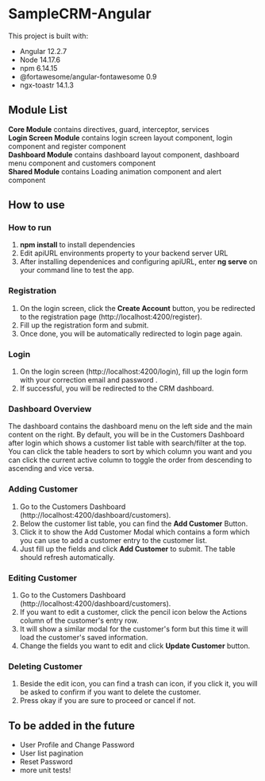 # SampleCRM-Angular
This project is built with:
- Angular 12.2.7
- Node 14.17.6
- npm 6.14.15
- @fortawesome/angular-fontawesome 0.9
- ngx-toastr 14.1.3

## Module List 
**Core Module** contains directives, guard, interceptor, services\
**Login Screen Module** contains login screen layout component, login component and register component \
**Dashboard Module** contains dashboard layout component, dashboard menu component and customers component\
**Shared Module** contains Loading animation component and alert component




## How to use

### How to run
1. **npm install** to install dependencies
2. Edit apiURL environments property to your backend server URL
3. After installing dependenices and configuring apiURL, enter **ng serve** on your command line to test the app.

### Registration
1. On the login screen, click the **Create Account** button, you be redirected to the registration page (http://localhost:4200/register).
2. Fill up the registration form and submit. 
3. Once done, you will be automatically redirected to login page again.

### Login
1. On the login screen (http://localhost:4200/login), fill up the login form with your correction email and password . 
3. If successful, you will be redirected to the CRM dashboard. 

### Dashboard Overview
The dashboard contains the dashboard menu on the left side and the main content on the right. By default, you will be in the Customers Dashboard after login which shows a customer list table with search/filter at the top. You can click the table headers to sort by which column you want and you can click the current active column to toggle the order from descending to ascending and vice versa.

### Adding Customer
1. Go to the Customers Dashboard (http://localhost:4200/dashboard/customers).
2. Below the customer list table, you can find the **Add Customer** Button.
3. Click it to show the Add Customer Modal which contains a form which you can use to add a customer entry to the customer list.
4. Just fill up the fields and click **Add Customer** to submit. The table should refresh automatically.

### Editing Customer
1. Go to the Customers Dashboard (http://localhost:4200/dashboard/customers).
2. If you want to edit a customer, click the pencil icon below the Actions column of the customer's entry row.
3. It will show a similar modal for the customer's form but this time it will load the customer's saved information.
4. Change the fields you want to edit and click **Update Customer** button.

### Deleting Customer 
1. Beside the edit icon, you can find a trash can icon, if you click it, you will be asked to confirm if you want to delete the customer. 
2. Press okay if you are sure to proceed or cancel if not.

## To be added in the future
- User Profile and Change Password
- User list pagination
- Reset Password
- more unit tests!
